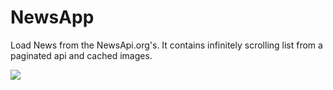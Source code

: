 # NewsApp
Load News from the NewsApi.org's. It contains infinitely scrolling list from a paginated api and cached images.



![](News.gif)
